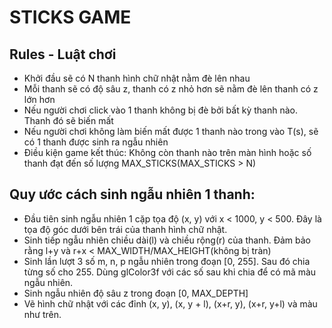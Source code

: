 # STICKS GAME

## Rules - Luật chơi
* Khởi đầu sẽ có N thanh hình chữ nhật nằm đè lên nhau
* Mỗi thanh sẽ có độ sâu z, thanh có z nhỏ hơn sẽ nằm đè lên thanh có z lớn hơn
* Nếu người chơi click vào 1 thanh không bị đè bởi bất kỳ thanh nào. Thanh đó sẽ biến mất
* Nếu người chơi không làm biến mất được 1 thanh nào trong vào T(s), sẽ có 1 thanh được sinh ra ngẫu nhiên
* Điều kiện game kết thúc: Không còn thanh nào trên màn hình hoặc số thanh đạt đến số lượng MAX_STICKS(MAX_STICKS > N)

## Quy ước cách sinh ngẫu nhiên 1 thanh:
* Đầu tiên sinh ngẫu nhiên 1 cặp tọa độ (x, y) với x < 1000, y < 500. Đây là tọa độ góc dưới bên trái của thanh hình chữ nhật.
* Sinh tiếp ngẫu nhiên chiều dài(l) và chiều rộng(r) của thanh. Đảm bảo rằng l+y và r+x < MAX_WIDTH/MAX_HEIGHT(không bị tràn)
* Sinh lần lượt 3 số m, n, p ngẫu nhiên trong đoạn [0, 255]. Sau đó chia từng số cho 255. Dùng glColor3f với các số sau khi chia để có mã màu ngẫu nhiên.
* Sinh ngẫu nhiên độ sâu z trong đoạn [0, MAX_DEPTH]
* Vẽ hình chữ nhật với các đỉnh (x, y), (x, y + l), (x+r, y), (x+r, y+l) và màu như trên.